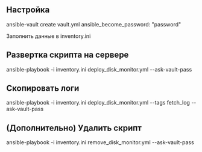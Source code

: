 ## Настройка

ansible-vault create vault.yml
ansible_become_password: "password"

Заполнить данные в inventory.ini

## Развертка скрипта на сервере

ansible-playbook -i inventory.ini deploy_disk_monitor.yml --ask-vault-pass

## Скопировать логи

ansible-playbook -i inventory.ini deploy_disk_monitor.yml --tags fetch_log --ask-vault-pass

## (Дополнительно) Удалить скрипт

ansible-playbook -i inventory.ini remove_disk_monitor.yml --ask-vault-pass
